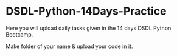 # DSDL-Python-14Days-Practice
Here you will upload daily tasks given in the 14 days DSDL Python Bootcamp.

Make folder of your name &amp; upload your code in it.
